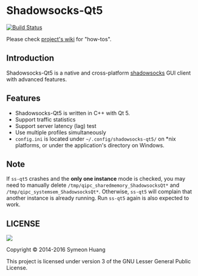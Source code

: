 Shadowsocks-Qt5
===============

[![Build Status](https://travis-ci.org/shadowsocks/shadowsocks-qt5.svg?branch=master)](https://travis-ci.org/shadowsocks/shadowsocks-qt5)

Please check [project's wiki](https://github.com/shadowsocks/shadowsocks-qt5/wiki) for "how-tos".

Introduction
------------

Shadowsocks-Qt5 is a native and cross-platform [shadowsocks](http://shadowsocks.org) GUI client with advanced features.

Features
--------

- Shadowsocks-Qt5 is written in C++ with Qt 5.
- Support traffic statistics
- Support server latency (lag) test
- Use multiple profiles simultaneously
- `config.ini` is located under `~/.config/shadowsocks-qt5/` on \*nix platforms, or under the application's directory on Windows.

Note
----

If `ss-qt5` crashes and the **only one instance** mode is checked,
you may need to manually delete `/tmp/qipc_sharedmemory_ShadowsocksQt*`
and `/tmp/qipc_systemsem_ShadowsocksQt*`.
Otherwise, `ss-qt5` will complain that another instance is already running.
Run `ss-qt5` again is also expected to work.

LICENSE
-------

![](http://www.gnu.org/graphics/lgplv3-147x51.png)

Copyright © 2014-2016 Symeon Huang

This project is licensed under version 3 of the GNU Lesser General Public License.
